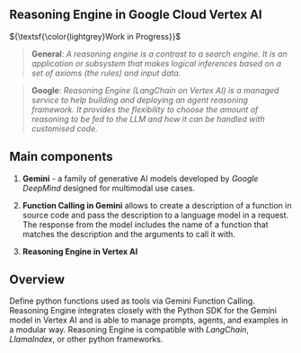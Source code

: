 ## Reasoning Engine in Google Cloud Vertex AI

${\textsf{\color{lightgrey}Work in Progress}}$

>**General**: *A reasoning engine is a contrast to a search engine. It is an application or subsystem that makes logical inferences based on a set of axioms (the rules) and input data.*

>**Google**: *Reasoning Engine (LangChain on Vertex AI) is a managed service to help building and deploying an agent reasoning framework. It provides the flexibility to choose the amount of reasoning to be fed to the LLM and how it can be handled with customised code.*

## Main components

1.   **Gemini** - a family of generative AI models developed by *Google DeepMind* designed for multimodal use cases.

2.   **Function Calling in Gemini** allows to create a description of a function in source code and pass the description to a language model in a request. The response from the model includes the name of a function that matches the description and the arguments to call it with.

3.   **Reasoning Engine in Vertex AI**

## Overview

Define python functions used as tools via Gemini Function Calling. Reasoning Engine integrates closely with the Python SDK for the Gemini model in Vertex AI and is able to manage prompts, agents, and examples in a modular way. Reasoning Engine is compatible with *LangChain*, *LlamaIndex*, or other python frameworks.

